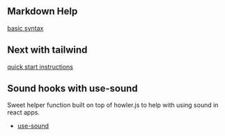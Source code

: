 ## Markdown Help
[basic syntax](https://www.markdownguide.org/basic-syntax/)

## Next with tailwind

[quick start instructions](https://dev.to/notrab/get-up-and-running-with-tailwind-css-and-next-js-3a73)

## Sound hooks with use-sound

Sweet helper function built on top of howler.js to help with using sound in react apps.
- [use-sound](https://joshwcomeau.com/react/announcing-use-sound-react-hook/#a-million-possibilities)